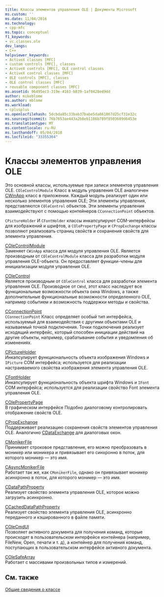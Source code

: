 ```yaml
---
title: Классы элементов управления OLE | Документы Microsoft
ms.custom: ''
ms.date: 11/04/2016
ms.technology:
- cpp-mfc
ms.topic: conceptual
f1_keywords:
- vc.classes.ole
dev_langs:
- C++
helpviewer_keywords:
- ActiveX classes [MFC]
- custom controls [MFC], classes
- ActiveX controls [MFC], OLE control classes
- ActiveX control classes [MFC]
- OLE controls [MFC], classes
- OLE control classes [MFC]
- reusable component classes [MFC]
ms.assetid: 96495ec3-319e-4163-b839-1af0428ed9dd
author: mikeblome
ms.author: mblome
ms.workload:
- cplusplus
ms.openlocfilehash: 5dcbda85c33bab37babe5da861067d25cf31e32c
ms.sourcegitcommit: 76b7653ae443a2b8eb1186b789f8503609d6453e
ms.translationtype: MT
ms.contentlocale: ru-RU
ms.lasthandoff: 05/04/2018
ms.locfileid: "33355364"
---
```

# <a name="ole-control-classes"></a>Классы элементов управления OLE
Это основной классы, используемые при записи элементов управления OLE. `COleControlModule` Класс в модуль управления OLE аналогичен [CWinApp](../mfc/reference/cwinapp-class.md) класс в приложении. Каждый модуль реализует один или несколько элементов управления OLE; Эти элементы управления, представляются `COleControl` объектов. Эти элементы управления взаимодействуют с помощью контейнеров `CConnectionPoint` объектов.  
  
 `CPictureHolder` И `CFontHolder` классы инкапсулируют COM-интерфейсы для изображений и шрифтов, а `COlePropertyPage` и `CPropExchange` классы позволяют реализовать страниц свойств и сохранения свойств для элемента управления.  
  
 [COleControlModule](../mfc/reference/colecontrolmodule-class.md)  
 Заменяет `CWinApp` класса для модуля управления OLE. Является производным от `COleControlModule` класса для разработки модуля управления OLE-объекта. Он предоставляет функции-члены для инициализации модуля управления OLE.  
  
 [COleControl](../mfc/reference/colecontrol-class.md)  
 Является производным от `COleControl` класса для разработки элемента управления OLE. Производное от `CWnd`, этот класс наследует все функциональные возможности объекта окна Windows, а также дополнительные функциональные возможности определенного OLE, например событием и возможность поддержки методы и свойства.  
  
 [CConnectionPoint](../mfc/reference/cconnectionpoint-class.md)  
 `CConnectionPoint` Класс определяет особый тип интерфейса, используемый для взаимодействия с другими объектами OLE и называемый точкой подключения. Точки подключения реализует исходящий интерфейс, который способен инициации действий на другие объекты, например, срабатывание события и уведомления об изменениях.  
  
 [CPictureHolder](../mfc/reference/cpictureholder-class.md)  
 Инкапсулирует функциональность объекта изображения Windows и `IPicture` COM интерфейса; используется для реализации настраиваемого свойства изображения элемента управления OLE.  
  
 [CFontHolder](../mfc/reference/cfontholder-class.md)  
 Инкапсулирует функциональность объекта шрифта Windows и `IFont` COM интерфейса; используется для реализации свойство Font элемента управления OLE.  
  
 [COlePropertyPage](../mfc/reference/colepropertypage-class.md)  
 В графическом интерфейсе Подобно диалоговому контролировать отображение свойств OLE.  
  
 [CPropExchange](../mfc/reference/cpropexchange-class.md)  
 Поддерживает реализацию сохранения свойств элементов управления OLE. Аналогично [CDataExchange](../mfc/reference/cdataexchange-class.md) для диалоговых окон.  
  
 [CMonikerFile](../mfc/reference/cmonikerfile-class.md)  
 Принимает строковое представление, его можно преобразовать в моникер или моникера и привязывает его синхронно в поток, для которого моникер — это имя.  
  
 [CAsyncMonikerFile](../mfc/reference/casyncmonikerfile-class.md)  
 Работает так же, как `CMonikerFile`, однако он привязывает моникер асинхронно в поток, для которого моникер — это имя.  
  
 [CDataPathProperty](../mfc/reference/cdatapathproperty-class.md)  
 Реализует свойство элемента управления OLE, которое можно загрузить асинхронно.  
  
 [CCachedDataPathProperty](../mfc/reference/ccacheddatapathproperty-class.md)  
 Реализует свойство элемента управления OLE, асинхронно переданного и кэшированного в файле памяти.  
  
 [COleCmdUI](../mfc/reference/colecmdui-class.md)  
 Позволяет активного документа для получения команд, которые происходят в пользовательском интерфейсе контейнера (например, FileNew, Open, печати и т. д), а контейнер для получения команд, поступающих в пользовательском интерфейсе активного документа.  
  
 [COleSafeArray](../mfc/reference/colesafearray-class.md)  
 Работает с массивами произвольных типов и измерений.  
  
## <a name="see-also"></a>См. также  
 [Общие сведения о классе](../mfc/class-library-overview.md)

